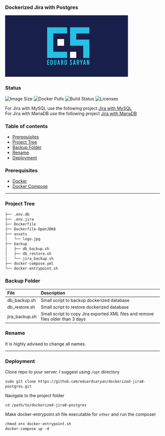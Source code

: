 ### Dockerized Jira with Postgres

![Logo](./assets/logo.png)

### Status
<img alt="Image Size" src="https://img.shields.io/docker/image-size/eduardsaryan/jira8-postgres" style="max-width:100%;"> <img alt="Docker Pulls" src="https://img.shields.io/docker/pulls/eduardsaryan/jira8-postgres" style="max-width:100%;"> <img alt="Build Status" src="https://img.shields.io/docker/cloud/build/eduardsaryan/jira8-postgres" style="max-width:100%;"> <img alt="Licenses" src="https://img.shields.io/badge/License-GPLv3-blue.svg" style="max-width:100%;">

For Jira with MySQL use the following project [Jira with MySQL](https://github.com/eduardsaryan/dockerized-jira8-mysql) <br>
For Jira with MariaDB use the following project [Jira with MariaDB](https://github.com/eduardsaryan/dockerized-jira8-mariadb)

### Table of contents
* [Prerequisites](#Prerequisites)
* [Project Tree](#Project-Tree)
* [Backup Folder](#Backup-Folder)
* [Rename](#Rename)
* [Deployment](#Deployment)

### Prerequisites
*	[Docker](https://www.docker.com/)
*	[Docker Compose](https://docs.docker.com/compose/install/)
------

### Project Tree
```less
├── .env.db
├── .env.jira
├── Dockerfile
├── Dockerfile-OpenJDK8
├── assets
│   └── logo.jpg
├── backup
│   ├── db_backup.sh
│   ├── db_restore.sh
│   └── jira_backup.sh
├── docker-compose.yml
└── docker-entrypoint.sh
```

### Backup Folder
| File                        | Description                                                                           |
| :-------------------------- |:------------------------------------------------------------------------------------- |
| db_backup.sh   | Small script to backup dockerized database                                                         |
| db_restore.sh  | Small script to restore dockerized database                                                        |
| jira_backup.sh | Small script to copy Jira exported XML files and remove files older than 3 days                    |

### Rename
It is highly advised to change all names.

-----

### Deployment
Clone repo to your server. I suggest using ```/opt``` directory
```less
sudo git clone https://github.com/eduardsaryan/dockerized-jira8-postgres.git
```

Navigate to the project folder
```less
cd /path/to/dockerized-jira8-postgres
```

Make docker-entrypoint.sh file executable for ```other``` and run the composer

```less
chmod o+x docker-entrypoint.sh
docker-compose up -d
```
